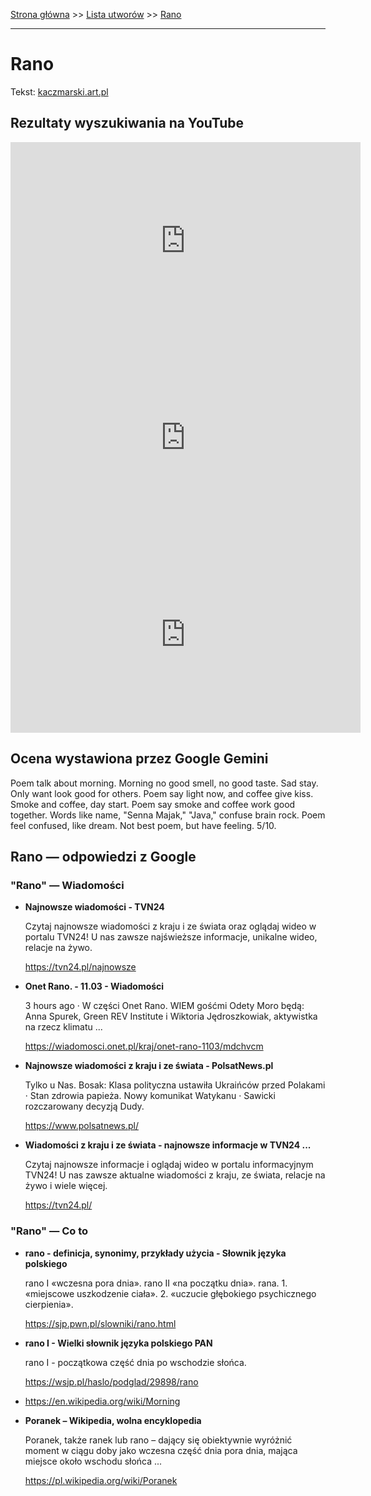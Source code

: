 [Strona główna](../index.md) >> [Lista utworów](../list.md) >> [Rano](506.md)

---

# Rano

Tekst: [kaczmarski.art.pl](https://www.kaczmarski.art.pl/tworczosc/wiersze/rano/)

## Rezultaty wyszukiwania na YouTube

<iframe width="560" height="315" src="https://www.youtube.com/embed/KssVd4HRjig?si=IdontcarewhotheIRSsendsImnotpayingtaxes" title="YouTube video player" frameborder="0" allow="accelerometer; autoplay; clipboard-write; encrypted-media; gyroscope; picture-in-picture; web-share" referrerpolicy="strict-origin-when-cross-origin" allowfullscreen></iframe>

<iframe width="560" height="315" src="https://www.youtube.com/embed/mY5ovEojuQE?si=IdontcarewhotheIRSsendsImnotpayingtaxes" title="YouTube video player" frameborder="0" allow="accelerometer; autoplay; clipboard-write; encrypted-media; gyroscope; picture-in-picture; web-share" referrerpolicy="strict-origin-when-cross-origin" allowfullscreen></iframe>

<iframe width="560" height="315" src="https://www.youtube.com/embed/El7nz28ylPo?si=IdontcarewhotheIRSsendsImnotpayingtaxes" title="YouTube video player" frameborder="0" allow="accelerometer; autoplay; clipboard-write; encrypted-media; gyroscope; picture-in-picture; web-share" referrerpolicy="strict-origin-when-cross-origin" allowfullscreen></iframe>

## Ocena wystawiona przez Google Gemini

Poem talk about morning. Morning no good smell, no good taste. Sad stay. Only want look good for others. Poem say light now, and coffee give kiss. Smoke and coffee, day start. Poem say smoke and coffee work good together. Words like name, "Senna Majak," "Java," confuse brain rock. Poem feel confused, like dream. Not best poem, but have feeling. 5/10.


## Rano — odpowiedzi z Google

### "Rano" — Wiadomości

- **Najnowsze wiadomości - TVN24**

    Czytaj najnowsze wiadomości z kraju i ze świata oraz oglądaj wideo w portalu TVN24! U nas zawsze najświeższe informacje, unikalne wideo, relacje na żywo. 

   <https://tvn24.pl/najnowsze>
- **Onet Rano. - 11.03 - Wiadomości**

    3 hours ago  ·  W części Onet Rano. WIEM gośćmi Odety Moro będą: Anna Spurek, Green REV Institute i Wiktoria Jędroszkowiak, aktywistka na rzecz klimatu ... 

   <https://wiadomosci.onet.pl/kraj/onet-rano-1103/mdchvcm>
- **Najnowsze wiadomości z kraju i ze świata - PolsatNews.pl**

    Tylko u Nas. Bosak: Klasa polityczna ustawiła Ukraińców przed Polakami · Stan zdrowia papieża. Nowy komunikat Watykanu · Sawicki rozczarowany decyzją Dudy. 

   <https://www.polsatnews.pl/>
- **Wiadomości z kraju i ze świata - najnowsze informacje w TVN24 ...**

    Czytaj najnowsze informacje i oglądaj wideo w portalu informacyjnym TVN24! U nas zawsze aktualne wiadomości z kraju, ze świata, relacje na żywo i wiele więcej. 

   <https://tvn24.pl/>

### "Rano" — Co to

- **rano - definicja, synonimy, przykłady użycia - Słownik języka polskiego**

    rano I «wczesna pora dnia». rano II «na początku dnia». rana. 1. «miejscowe uszkodzenie ciała». 2. «uczucie głębokiego psychicznego cierpienia». 

   <https://sjp.pwn.pl/slowniki/rano.html>
- **rano I - Wielki słownik języka polskiego PAN**

    rano I - początkowa część dnia po wschodzie słońca. 

   <https://wsjp.pl/haslo/podglad/29898/rano>
- <https://en.wikipedia.org/wiki/Morning>
- **Poranek – Wikipedia, wolna encyklopedia**

    Poranek, także ranek lub rano – dający się obiektywnie wyróżnić moment w ciągu doby jako wczesna część dnia pora dnia, mająca miejsce około wschodu słońca ... 

   <https://pl.wikipedia.org/wiki/Poranek>

